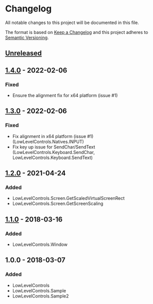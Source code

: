 # Changelog
All notable changes to this project will be documented in this file.

The format is based on [Keep a Changelog](http://keepachangelog.com/en/1.0.0/)
and this project adheres to [Semantic Versioning](http://semver.org/spec/v2.0.0.html).

## [Unreleased]

## [1.4.0] - 2022-02-06
### Fixed
- Ensure the alignment fix for x64 platform (issue #1)

## [1.3.0] - 2022-02-06
### Fixed
- Fix alignment in x64 platform (issue #1) (LowLevelControls.Natives.INPUT)
- Fix key up issue for SendChar/SendText (LowLevelControls.Keyboard.SendChar, LowLevelControls.Keyboard.SendText)

## [1.2.0] - 2021-04-24
### Added
- LowLevelControls.Screen.GetScaledVirtualScreenRect
- LowLevelControls.Screen.GetScreenScaling

## [1.1.0] - 2018-03-16
### Added
- LowLevelControls.Window

## 1.0.0 - 2018-03-07
### Added
- LowLevelControls
- LowLevelControls.Sample
- LowLevelControls.Sample2

[Unreleased]: https://github.com/j3soon/LowLevelControls/compare/v1.4.0...HEAD
[1.4.0]: https://github.com/j3soon/LowLevelControls/compare/v1.3.0...v1.4.0
[1.3.0]: https://github.com/j3soon/LowLevelControls/compare/v1.2.0...v1.3.0
[1.2.0]: https://github.com/j3soon/LowLevelControls/compare/v1.1.0...v1.2.0
[1.1.0]: https://github.com/j3soon/LowLevelControls/compare/v1.0.0...v1.1.0